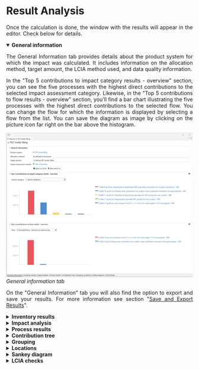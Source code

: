 # Result Analysis

<div style='text-align: justify;'>

Once the calculation is done, the window with the results will appear in the editor. Check below for details.

<details open>
<summary><b>General information</b></summary>

The General Information tab provides details about the product system for which the impact was calculated. It includes information on the allocation method, target amount, the LCIA method used, and data quality information.

In the "Top 5 contributions to impact category results - overview" section, you can see the five processes with the highest direct contributions to the selected impact assessment category. Likewise, in the "Top 5 contributions to flow results - overview" section, you’ll find a bar chart illustrating the five processes with the highest direct contributions to the selected flow. You can change the flow for which the information is displayed by selecting a flow from the list. You can  save the diagram as image by clicking on the picture icon far right on the bar above the histogram.

![](../media/results_2.png)    
_General information tab_

On the "General Information" tab you will also find the option to export and save your results. For more information see section "[Save and Export Results](./save_export.md)".

</details>


<details>
<summary><b>Inventory results</b></summary>

In the first two tables in "Inventory results" you find the list of all the input and output flows of the product system, showing the amounts and units for each on them. You can sort the flows alphabetically, by category, unit or amount, clicking on the corresponding header cell. Additionally, If you click on the arrow symbol before the flow’s name in the Inputs or Outputs section, you will see all processes in the product system that use that specific flow, and thus contribute to its amount in the result.

![](../media/results_inventory.png)  
_Inventory results tab_

You can copy the content of all tables in openLCA editor and paste it into other applications like Excel or Notepad. Simply select the desired information with " Crtl + Click" (multiple selection) or " Crtl + A" (overall selection) and copy it with " Crtl + C" or by right-clicking and then clicking "Copy".

![](../media/results_inventory_2.png)  
_Inventory results, inputs section_

The last table on this tab is called "Total requirements". The first columns contain all the processes that are included in the product system. The second column shows the output product of the corresponding process, followed by its he amount and unit.

If you check the box "Include Cost Calculation" when setting the calculation properties, the total requirements table will also show the added value for each process. Check  "[Life Cycle Costing](../advanced_top/LCC.md)" section for details. Likewise, if you check the box "Assess data quality" when setting the calculation properties, this table will also show information about data quality in the Inputs and Outputs sections according to the data quality schema previously defined for "[Processes](../processes/index.html)". For more information about "[Data Quality](../advanced_top/data_quality.md)" check the dedicated section. 

![](../media/added_value.png)  
_Inventory analysis - added value calculation & data quality information_


</details>

<details>
<summary><b>Impact analysis</b></summary>


This tab is visible in the results window only when you've chosen an impact assessment method in the calculation wizard. In the table, you can view the results with its reference units ("Impact assessment result" column) for each impact category. You can also select whether to display associated processes or flows (choose which one you want to see in the "Sub-group by:" section above the table) contributing to these impact categories by clicking the arrow next to the impact category name to expand them.

If you checked the box "Assess data Quality" when setting the calculation properties, information about data quality is displayed in the Impact analysis according to the data quality schema previously defined for the processes, see section "[Processes](../processes/index.html)". 

![](../media/results_dq_impact_analysis.png)  
_Impact Analysis, data quality_

</details>



</details>

<details>
<summary><b>Process results</b></summary>

The "Process results" tab shows both the direct and the total upstream contributions to the impact, per process. Direct contributions/impacts are those resulting solely from a specific process.

In the section "Flow contribution to process results", select a process from the drop-down list and the input and output flows that contribute to that flow will be listed. In impact assessment results, results are shown for all impact categories of the selected LCIA method.

![](../media/process_results.png)  
![](../media/process_results_2.png)   
_Process results tab_

If you want to export your results including the upstream contribution please copy them from this tab (directly to an Excel sheet e.g.).  

</details>

<details>
<summary><b>Contribution tree</b></summary>

The contribution tree breaks down process contributions to flows and impact categories, displaying upstream totals. This feature allows you to check for every flow in which process is involved, and similarly, for every impact category which are the processes responsible of the impact, and in what percentage. You can access further details expanding the processes by clicking on the little arrow before the percentage. This way, you can see which processes are the largest contributors to a given impact category and which processes are the largest contributors to a given flow emission. Meaning that the contribution tree can be used to easily look for impact hot-spots withing the life cycle (processes with the highest contribution).
<br>Note that it can be possible that the percentage of the single processes do not add up to 100%, because the contribution in percentages always display the contribution of the total upstream (supply chain) without the direct contribution of the corresponding process. But you can easily check the absolute amounts of direct contributions inside a process with the last column "Direction contribution" in the contribution tree.  

![](../media/contribution_tree.png)
_Analysis - Contribution tree tab_

If you check the box "Include Cost Calculation" when setting the calculation properties, the contribution tree breaks down process contributions to cost categories (added value or net cost), displaying upstream totals. The economic perspective can be changed by selecting added value or net cost.

![](../media/contribution_tree_2.png) 
![](../media/contribution_tree_3.png) 
_Analysis - Contribution tree tab, cost category_

</details>

<details>
<summary><b>Grouping</b></summary>

In openLCA, it is possible to group products to see the cumulative values of these grouped products. This is very helpful if you want to group your impacts according to categories like **"Transport", "Electricity", "Production" or even by life cycle stage**. The values shown in the "Grouping" tab are the direct impacts (i.e. upstream values are not included).

To create a new group, select the green "+" icon in the right-hand corner of the editor. Then name the new group.

![](../media/grouping_1.png)  
_Step 1: Creating a new group_

To display the list of all product and waste flows within your product system not yet assigned to a group click on "Other". If you want to move a product flow to a group, right-click on the flow, select "move," and choose your desired group. To select multiple processes together, click one process, then hold "Shift" and click another product. If you want to avoid selecting all products in between, use "Ctrl" instead of "Shift".

![](../media/grouping_2.png)  
_Step 2: Creating a new group_

Once you have created groups and added product / waste flows to them, their contributions for specific flows and impact categories will be displayed in the table and as a histogram chart. Please note, the contributions displayed are direct (i.e. without upstream contributions). To consider upstream contributions, you must include all upstream processes in the group.

![](../media/grouping_3.png)  
_Grouping, results_

Once the grouping is done, openLCA allowes to save the grouping for also other result analysis. **This option is extremly helpful if you want to harmonize the way various calculation results are analyzed!**You can save groups in the Grouping tab by clicking on the "Save" icon located in the top right-hand corner of the Grouping editor. Give the group a name and press "OK". These groups will be available in the results editor each time you carry out a direct or classical calculation for any product system.

To open saved groups, click on the folder icon in the top right-hand corner of the Grouping tab.

![](../media/grouping_4.png)  
_Saving and opening saved groups_



</details>

<details>
<summary><b>Locations</b></summary>

![](../media/location_1.png)  
_Locations tab_

The location tab illustrates specific information on localized flows and impact and cost categories (if you checked box "Include Cost Calculation" when setting the calculation properties). The locations are set in the flow level in openLCA.

The location contributions are only displayed if the database contains the geometries of the locations (e.g. by importing the ecoinvent geometries).

You can adjust the map's position by clicking on it and moving the mouse. To zoom in or out, use the scroll wheel on your mouse.

</details>

<details>
<summary><b>Sankey diagram</b></summary>

The Sankey diagram visually represents the impacts of processes within the product system on specific flows/impact categories. The diagram shows both the direct contribution and the upstream total contribution of the process. To open a process in a new editor tab, simply double-click on it.

Right-click anywhere in the Sankey diagram editor and select:

-   "Focus" to focus on the process the calculation is based

-   "Minimap" to displays/hides the minimap

-   "Layout as tree" to update the order of the processes

-   "Settings of the Sankey diagram" to select the flow or impact and cut-off level to be displayed.
	
-   "Save as Image" to save the Sankey diagram as png file.

![](../media/sankey.png)  
_Sankey diagram_

You can access the "Setting of the Sankey diagram" wizard by clicking on the "Filter" icon located in the top left corner. Here you can specify:

-   If you want to display a flow or an impact category

-   Cost category (only accessible if you included cost calculations in calculation setup)

-   Min. contribution share (inferior contribution limit for a process to be shown in the diagram)
	
-   Max. number of processes that can be shown in the diagram

-   Design settings: theme, orientation, shape of the connections

![](../media/sankey_2.png)  
_Sankey Setting wizard_

Next to the "Filter" icon you can open the product system and the impact assessment method. See the current set "Min. contribution share" and "Max. number of processes".

![](../media/sankey_3.png)  
_Sankey diagram options_

</details>


<details>
<summary><b>LCIA checks</b></summary>

The LCIA Checks tab provides a list of all flows in the Life Cycle Inventory (LCI) that were not considered by the applied LCIA method. The flows can either be listed regardless of the LCIA category or grouped by LCIA category.

![](../media/checks.png)  
_LCIA Checks tab_

</details>



</div>